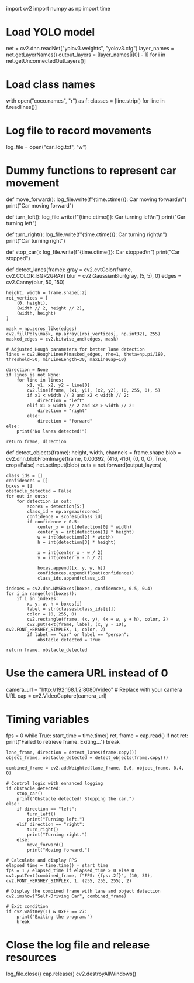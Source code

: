 import cv2
import numpy as np
import time

# Load YOLO model
net = cv2.dnn.readNet("yolov3.weights", "yolov3.cfg")
layer_names = net.getLayerNames()
output_layers = [layer_names[i[0] - 1] for i in net.getUnconnectedOutLayers()]

# Load class names
with open("coco.names", "r") as f:
    classes = [line.strip() for line in f.readlines()]

# Log file to record movements
log_file = open("car_log.txt", "w")

# Dummy functions to represent car movement
def move_forward():
    log_file.write(f"{time.ctime()}: Car moving forward\n")
    print("Car moving forward")

def turn_left():
    log_file.write(f"{time.ctime()}: Car turning left\n")
    print("Car turning left")

def turn_right():
    log_file.write(f"{time.ctime()}: Car turning right\n")
    print("Car turning right")

def stop_car():
    log_file.write(f"{time.ctime()}: Car stopped\n")
    print("Car stopped")

def detect_lanes(frame):
    gray = cv2.cvtColor(frame, cv2.COLOR_BGR2GRAY)
    blur = cv2.GaussianBlur(gray, (5, 5), 0)
    edges = cv2.Canny(blur, 50, 150)

    height, width = frame.shape[:2]
    roi_vertices = [
        (0, height),
        (width // 2, height // 2),
        (width, height)
    ]

    mask = np.zeros_like(edges)
    cv2.fillPoly(mask, np.array([roi_vertices], np.int32), 255)
    masked_edges = cv2.bitwise_and(edges, mask)

    # Adjusted Hough parameters for better lane detection
    lines = cv2.HoughLinesP(masked_edges, rho=1, theta=np.pi/180, threshold=50, minLineLength=30, maxLineGap=10)

    direction = None
    if lines is not None:
        for line in lines:
            x1, y1, x2, y2 = line[0]
            cv2.line(frame, (x1, y1), (x2, y2), (0, 255, 0), 5)
            if x1 < width // 2 and x2 < width // 2:
                direction = "left"
            elif x1 > width // 2 and x2 > width // 2:
                direction = "right"
            else:
                direction = "forward"
    else:
        print("No lanes detected!")
   
    return frame, direction

def detect_objects(frame):
    height, width, channels = frame.shape
    blob = cv2.dnn.blobFromImage(frame, 0.00392, (416, 416), (0, 0, 0), True, crop=False)
    net.setInput(blob)
    outs = net.forward(output_layers)

    class_ids = []
    confidences = []
    boxes = []
    obstacle_detected = False
    for out in outs:
        for detection in out:
            scores = detection[5:]
            class_id = np.argmax(scores)
            confidence = scores[class_id]
            if confidence > 0.5:
                center_x = int(detection[0] * width)
                center_y = int(detection[1] * height)
                w = int(detection[2] * width)
                h = int(detection[3] * height)

                x = int(center_x - w / 2)
                y = int(center_y - h / 2)

                boxes.append([x, y, w, h])
                confidences.append(float(confidence))
                class_ids.append(class_id)

    indexes = cv2.dnn.NMSBoxes(boxes, confidences, 0.5, 0.4)
    for i in range(len(boxes)):
        if i in indexes:
            x, y, w, h = boxes[i]
            label = str(classes[class_ids[i]])
            color = (0, 255, 0)
            cv2.rectangle(frame, (x, y), (x + w, y + h), color, 2)
            cv2.putText(frame, label, (x, y - 10), cv2.FONT_HERSHEY_SIMPLEX, 1, color, 2)
            if label == "car" or label == "person":
                obstacle_detected = True

    return frame, obstacle_detected

# Use the camera URL instead of 0
camera_url = "http://192.168.1.2:8080/video"  # Replace with your camera URL
cap = cv2.VideoCapture(camera_url)

# Timing variables
fps = 0
while True:
    start_time = time.time()
    ret, frame = cap.read()
    if not ret:
        print("Failed to retrieve frame. Exiting...")
        break

    lane_frame, direction = detect_lanes(frame.copy())
    object_frame, obstacle_detected = detect_objects(frame.copy())

    combined_frame = cv2.addWeighted(lane_frame, 0.6, object_frame, 0.4, 0)

    # Control logic with enhanced logging
    if obstacle_detected:
        stop_car()
        print("Obstacle detected! Stopping the car.")
    else:
        if direction == "left":
            turn_left()
            print("Turning left.")
        elif direction == "right":
            turn_right()
            print("Turning right.")
        else:
            move_forward()
            print("Moving forward.")

    # Calculate and display FPS
    elapsed_time = time.time() - start_time
    fps = 1 / elapsed_time if elapsed_time > 0 else 0
    cv2.putText(combined_frame, f"FPS: {fps:.2f}", (10, 30), cv2.FONT_HERSHEY_SIMPLEX, 1, (255, 255, 255), 2)

    # Display the combined frame with lane and object detection
    cv2.imshow("Self-Driving Car", combined_frame)

    # Exit condition
    if cv2.waitKey(1) & 0xFF == 27:
        print("Exiting the program.")
        break

# Close the log file and release resources
log_file.close()
cap.release()
cv2.destroyAllWindows()
